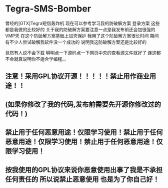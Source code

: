 # Tegra-SMS-Bomber
曾经的[GTX]Tegra短信轰炸机 现在可以参考学习我的防破解方案 登录方案 这些都是我做的比较好的 关于我的防破解方案要注意一点是我发布前还会加很强的VMP壳 在这个防破解方案基础上加壳保护 我用了这个防破解方案很长时间 期间有不少人尝试破解我软件没一个成功的 说明我这防破解方案还是比较好的

竟然有人说不会下载 明明点一下源码点一下网页中央的查看源文件就好了 连这都不会就真说明你不适合学编程。。
## __注意！采用GPL协议开源！！！！！禁止用作商业用途！！__ ##
## __(如果你修改了我的代码,发布前需要先开源你修改过的代码！)__ ##
## __禁止用于任何恶意用途！仅限学习使用！禁止用于任何恶意用途！仅限学习使用！禁止用于任何恶意用途！仅限学习使用！__ ##
## __按我使用的GPL协议来说你恶意使用出事了我是不承担任何责任的 所以说禁止恶意使用 也是为了你自己好！__ ##
